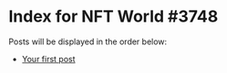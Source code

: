 # Index for NFT World #3748
Posts will be displayed in the order below:

- [Your first post](./001-first.md)

